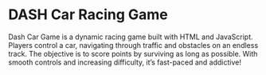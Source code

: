 # DASH Car Racing Game
Dash Car Game is a dynamic racing game built with HTML and JavaScript. Players control a car, navigating through traffic and obstacles on an endless track. The objective is to score points by surviving as long as possible. With smooth controls and increasing difficulty, it’s fast-paced and addictive!
